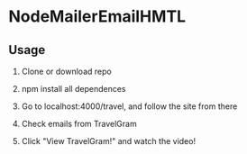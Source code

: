 # NodeMailerEmailHMTL

## Usage

1.  Clone or download repo

2.  npm install all dependences

3.  Go to localhost:4000/travel, and follow the site from there

4.  Check emails from TravelGram

5.  Click "View TravelGram!" and watch the video!
